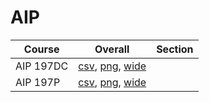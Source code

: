 # AIP

| Course | Overall | Section |
| ------ | ------- | ------- |
| AIP 197DC | [csv](https://github.com/UCSD-Historical-Enrollment-Data/2024Winter/blob/main/overall/AIP%20197DC.csv), [png](https://raw.githubusercontent.com/UCSD-Historical-Enrollment-Data/2024Winter/main/plot_overall/AIP%20197DC.png), [wide](https://raw.githubusercontent.com/UCSD-Historical-Enrollment-Data/2024Winter/main/plot_overall_wide/AIP%20197DC.png) |  |
| AIP 197P | [csv](https://github.com/UCSD-Historical-Enrollment-Data/2024Winter/blob/main/overall/AIP%20197P.csv), [png](https://raw.githubusercontent.com/UCSD-Historical-Enrollment-Data/2024Winter/main/plot_overall/AIP%20197P.png), [wide](https://raw.githubusercontent.com/UCSD-Historical-Enrollment-Data/2024Winter/main/plot_overall_wide/AIP%20197P.png) |  |
